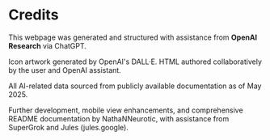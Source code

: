 # Credits

This webpage was generated and structured with assistance from **OpenAI Research** via ChatGPT.

Icon artwork generated by OpenAI's DALL·E. HTML authored collaboratively by the user and OpenAI assistant.

All AI-related data sourced from publicly available documentation as of May 2025.

Further development, mobile view enhancements, and comprehensive README documentation by NathaNNeurotic, with assistance from SuperGrok and Jules (jules.google).
